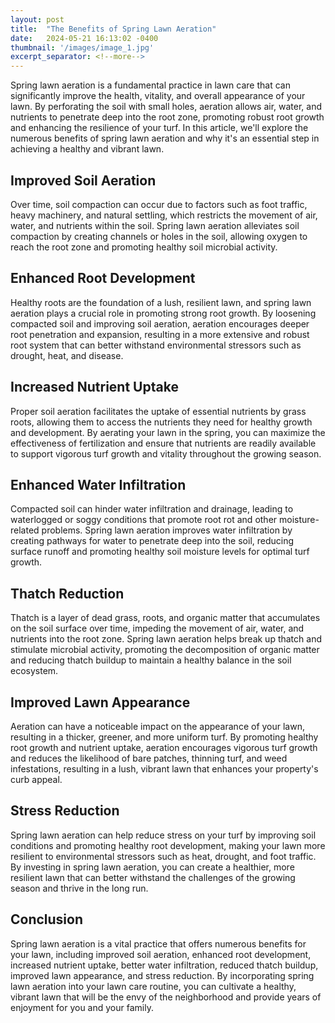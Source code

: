 ```yaml
---
layout: post
title:  "The Benefits of Spring Lawn Aeration"
date:   2024-05-21 16:13:02 -0400
thumbnail: '/images/image_1.jpg'
excerpt_separator: <!--more-->
---
```

Spring lawn aeration is a fundamental practice in lawn care that can significantly improve the health, vitality, and overall appearance of your lawn.<!--more--> By perforating the soil with small holes, aeration allows air, water, and nutrients to penetrate deep into the root zone, promoting robust root growth and enhancing the resilience of your turf. In this article, we'll explore the numerous benefits of spring lawn aeration and why it's an essential step in achieving a healthy and vibrant lawn.

## Improved Soil Aeration
Over time, soil compaction can occur due to factors such as foot traffic, heavy machinery, and natural settling, which restricts the movement of air, water, and nutrients within the soil. Spring lawn aeration alleviates soil compaction by creating channels or holes in the soil, allowing oxygen to reach the root zone and promoting healthy soil microbial activity.

## Enhanced Root Development
Healthy roots are the foundation of a lush, resilient lawn, and spring lawn aeration plays a crucial role in promoting strong root growth. By loosening compacted soil and improving soil aeration, aeration encourages deeper root penetration and expansion, resulting in a more extensive and robust root system that can better withstand environmental stressors such as drought, heat, and disease.

## Increased Nutrient Uptake
Proper soil aeration facilitates the uptake of essential nutrients by grass roots, allowing them to access the nutrients they need for healthy growth and development. By aerating your lawn in the spring, you can maximize the effectiveness of fertilization and ensure that nutrients are readily available to support vigorous turf growth and vitality throughout the growing season.

## Enhanced Water Infiltration
Compacted soil can hinder water infiltration and drainage, leading to waterlogged or soggy conditions that promote root rot and other moisture-related problems. Spring lawn aeration improves water infiltration by creating pathways for water to penetrate deep into the soil, reducing surface runoff and promoting healthy soil moisture levels for optimal turf growth.

## Thatch Reduction
Thatch is a layer of dead grass, roots, and organic matter that accumulates on the soil surface over time, impeding the movement of air, water, and nutrients into the root zone. Spring lawn aeration helps break up thatch and stimulate microbial activity, promoting the decomposition of organic matter and reducing thatch buildup to maintain a healthy balance in the soil ecosystem.

## Improved Lawn Appearance
Aeration can have a noticeable impact on the appearance of your lawn, resulting in a thicker, greener, and more uniform turf. By promoting healthy root growth and nutrient uptake, aeration encourages vigorous turf growth and reduces the likelihood of bare patches, thinning turf, and weed infestations, resulting in a lush, vibrant lawn that enhances your property's curb appeal.

## Stress Reduction
Spring lawn aeration can help reduce stress on your turf by improving soil conditions and promoting healthy root development, making your lawn more resilient to environmental stressors such as heat, drought, and foot traffic. By investing in spring lawn aeration, you can create a healthier, more resilient lawn that can better withstand the challenges of the growing season and thrive in the long run.

## Conclusion
Spring lawn aeration is a vital practice that offers numerous benefits for your lawn, including improved soil aeration, enhanced root development, increased nutrient uptake, better water infiltration, reduced thatch buildup, improved lawn appearance, and stress reduction. By incorporating spring lawn aeration into your lawn care routine, you can cultivate a healthy, vibrant lawn that will be the envy of the neighborhood and provide years of enjoyment for you and your family.
